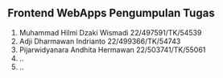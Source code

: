 ## Frontend WebApps Pengumpulan Tugas 

1. Muhammad Hilmi Dzaki Wismadi 22/497591/TK/54539
2. Adji Dharmawan Indrianto 22/499366/TK/54743
3. Pijarwidyanara Andhita Hermawan 22/503741/TK/55061
4. ..
5. ..
